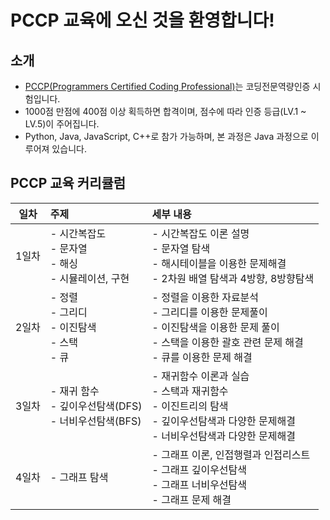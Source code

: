 # PCCP 교육에 오신 것을 환영합니다!

## 소개

- [PCCP(Programmers Certified Coding Professional)](https://certi.programmers.co.kr/about/pccp)는 코딩전문역량인증 시험입니다.
- 1000점 만점에 400점 이상 획득하면 합격이며, 점수에 따라 인증 등급(LV.1 ~ LV.5)이 주어집니다.
- Python, Java, JavaScript, C++로 참가 가능하며, 본 과정은 Java 과정으로 이루어져 있습니다.

## PCCP 교육 커리큘럼

| 일차 | 주제 | 세부 내용 |
|:---:|:-----|:----|
| 1일차 | - 시간복잡도<br>- 문자열<br>- 해싱<br>- 시뮬레이션, 구현 | - 시간복잡도 이론 설명<br>- 문자열 탐색<br>- 해시테이블을 이용한 문제해결<br>- 2차원 배열 탐색과 4방향, 8방향탐색 |
| 2일차 | - 정렬<br>- 그리디<br>- 이진탐색<br>- 스택<br>- 큐 | - 정렬을 이용한 자료분석<br>- 그리디를 이용한 문제풀이<br>- 이진탐색을 이용한 문제 풀이<br>- 스택을 이용한 괄호 관련 문제 해결<br>- 큐를 이용한 문제 해결 |
| 3일차 | - 재귀 함수<br>- 깊이우선탐색(DFS)<br>- 너비우선탐색(BFS) | - 재귀함수 이론과 실습<br>- 스택과 재귀함수<br>- 이진트리의 탐색<br>- 깊이우선탐색과 다양한 문제해결<br>- 너비우선탐색과 다양한 문제해결 |
| 4일차 | - 그래프 탐색 | - 그래프 이론, 인접행렬과 인접리스트<br>- 그래프 깊이우선탐색<br>- 그래프 너비우선탐색<br>- 그래프 문제 해결<br> |
